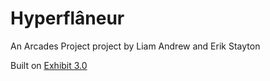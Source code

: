 Hyperfl&#226;neur
==============

An Arcades Project project by Liam Andrew and Erik Stayton

Built on [Exhibit 3.0](http://www.simile-widgets.org/exhibit3/)